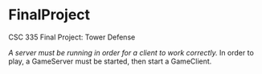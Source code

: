 FinalProject
============

CSC 335 Final Project: Tower Defense

*A server must be running in order for a client to work correctly.* 
 In order to play, a GameServer must be started, then start a GameClient.
